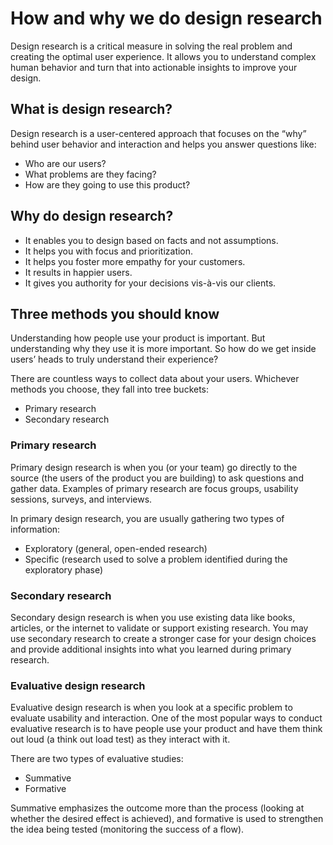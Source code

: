 # How and why we do design research
Design research is a critical measure in solving the real problem and creating the optimal user experience. It allows you to understand complex human behavior and turn that into actionable insights to improve your design.

## What is design research?
Design research is a user-centered approach that focuses on the “why” behind user behavior and interaction and  helps you answer questions like:

- Who are our users?
- What problems are they facing?
- How are they going to use this product?

## Why do design research?
- It enables you to design based on facts and not assumptions.
- It helps you with focus and prioritization.
- It helps you foster more empathy for your customers.
- It results in happier users.
- It gives you authority for your decisions vis-à-vis our clients.

## Three methods you should know
Understanding how people use your product is important. But understanding why they use it is more important. So how do we get inside users’ heads to truly understand their experience? 

There are countless ways to collect data about your users. Whichever methods you choose, they fall into tree  buckets: 

- Primary research
- Secondary research

### Primary research
Primary design research is when you (or your team) go directly to the source (the users of the product you are building) to ask questions and gather data. Examples of primary research are focus groups, usability sessions, surveys, and interviews. 

In primary design research, you are usually gathering two types of information: 

- Exploratory (general, open-ended research) 
- Specific (research used to solve a problem identified during the exploratory phase)

### Secondary research
Secondary design research is when you use existing data like books, articles, or the internet to validate or support existing research. You may use secondary research to create a stronger case for your design choices and provide additional insights into what you learned during primary research.

### Evaluative design research
Evaluative design research is when you look at a specific problem to evaluate usability and interaction. One of the most popular ways to conduct evaluative research is to have people use your product and have them think out loud (a think out load test) as they interact with it. 

There are two types of evaluative studies: 

- Summative
- Formative

Summative emphasizes the outcome more than the process (looking at whether the desired effect is achieved), and formative is used to strengthen the idea being tested (monitoring the success of a flow).

